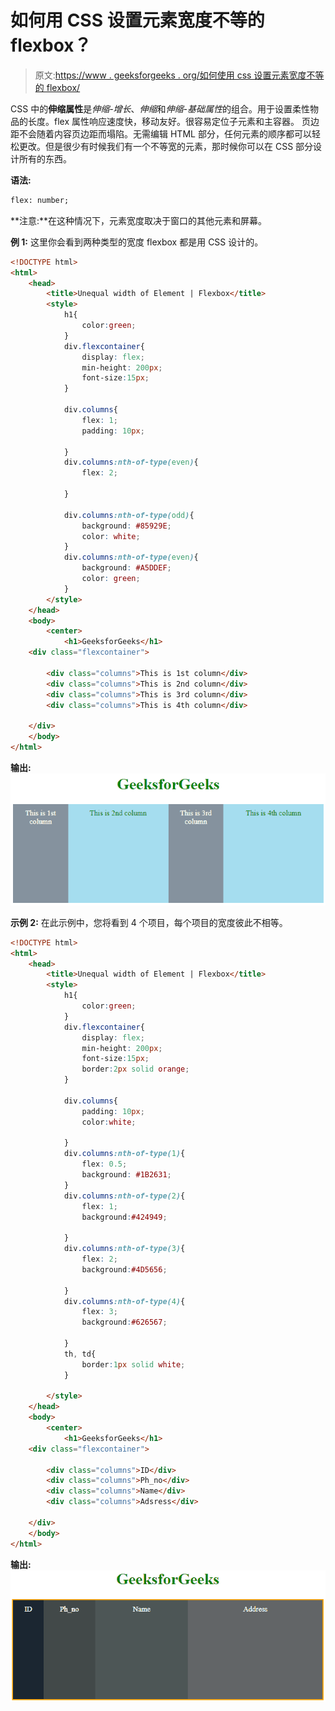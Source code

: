 # 如何用 CSS 设置元素宽度不等的 flexbox？

> 原文:[https://www . geeksforgeeks . org/如何使用 css 设置元素宽度不等的 flexbox/](https://www.geeksforgeeks.org/how-to-set-flexbox-having-unequal-width-of-elements-using-css/)

CSS 中的**伸缩属性**是*伸缩-增长*、*伸缩*和*伸缩-基础属性*的组合。用于设置柔性物品的长度。flex 属性响应速度快，移动友好。很容易定位子元素和主容器。
页边距不会随着内容页边距而塌陷。无需编辑 HTML 部分，任何元素的顺序都可以轻松更改。但是很少有时候我们有一个不等宽的元素，那时候你可以在 CSS 部分设计所有的东西。

**语法:**

```html
flex: number;
```

**注意:**在这种情况下，元素宽度取决于窗口的其他元素和屏幕。

**例 1:** 这里你会看到两种类型的宽度 flexbox 都是用 CSS 设计的。

```html
<!DOCTYPE html>
<html>
    <head>
        <title>Unequal width of Element | Flexbox</title>
        <style>
            h1{
                color:green;
            }
            div.flexcontainer{
                display: flex;
                min-height: 200px; 
                font-size:15px;
            }

            div.columns{
                flex: 1;
                padding: 10px;

            }
            div.columns:nth-of-type(even){
                flex: 2;

            }

            div.columns:nth-of-type(odd){
                background: #85929E;
                color: white;
            }
            div.columns:nth-of-type(even){
                background: #A5DDEF;
                color: green;
            }
        </style>
    </head>
    <body>
        <center>
            <h1>GeeksforGeeks</h1>
    <div class="flexcontainer">

        <div class="columns">This is 1st column</div>
        <div class="columns">This is 2nd column</div>
        <div class="columns">This is 3rd column</div>
        <div class="columns">This is 4th column</div>

    </div>
    </body>
</html>                    
```

**输出:**
![](img/53ff5ebc75c4f29cce197590e75b57a9.png)

**示例 2:** 在此示例中，您将看到 4 个项目，每个项目的宽度彼此不相等。

```html
<!DOCTYPE html>
<html>
    <head>
        <title>Unequal width of Element | Flexbox</title>
        <style>
            h1{
                color:green;
            }
            div.flexcontainer{
                display: flex;
                min-height: 200px; 
                font-size:15px;
                border:2px solid orange;
            }

            div.columns{
                padding: 10px;
                color:white;

            }
            div.columns:nth-of-type(1){
                flex: 0.5;
                background: #1B2631;
            }
            div.columns:nth-of-type(2){
                flex: 1;
                background:#424949;

            }
            div.columns:nth-of-type(3){
                flex: 2;
                background:#4D5656;

            }
            div.columns:nth-of-type(4){
                flex: 3;
                background:#626567;

            }
            th, td{
                border:1px solid white;
            }

        </style>
    </head>
    <body>
        <center>
            <h1>GeeksforGeeks</h1>
    <div class="flexcontainer">

        <div class="columns">ID</div>
        <div class="columns">Ph_no</div>
        <div class="columns">Name</div>
        <div class="columns">Adsress</div>

    </div>
    </body>
</html>                    
```

**输出:**
![](img/3e78b7d7540b20c70656432a49bef759.png)